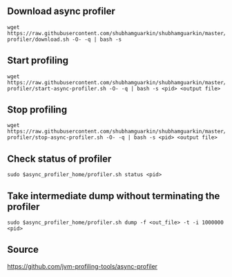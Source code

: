 ## Download async profiler
```
wget https://raw.githubusercontent.com/shubhamguarkin/shubhamguarkin/master/async-profiler/download.sh -O- -q | bash -s
```

## Start profiling
```
wget https://raw.githubusercontent.com/shubhamguarkin/shubhamguarkin/master/async-profiler/start-async-profiler.sh -O- -q | bash -s <pid> <output file>
```

## Stop profiling
```
wget https://raw.githubusercontent.com/shubhamguarkin/shubhamguarkin/master/async-profiler/stop-async-profiler.sh -O- -q | bash -s <pid> <output file>
```

## Check status of profiler
```
sudo $async_profiler_home/profiler.sh status <pid>
```

## Take intermediate dump without terminating the profiler
```
sudo $async_profiler_home/profiler.sh dump -f <out_file> -t -i 1000000 <pid>
```
  
## Source
https://github.com/jvm-profiling-tools/async-profiler
